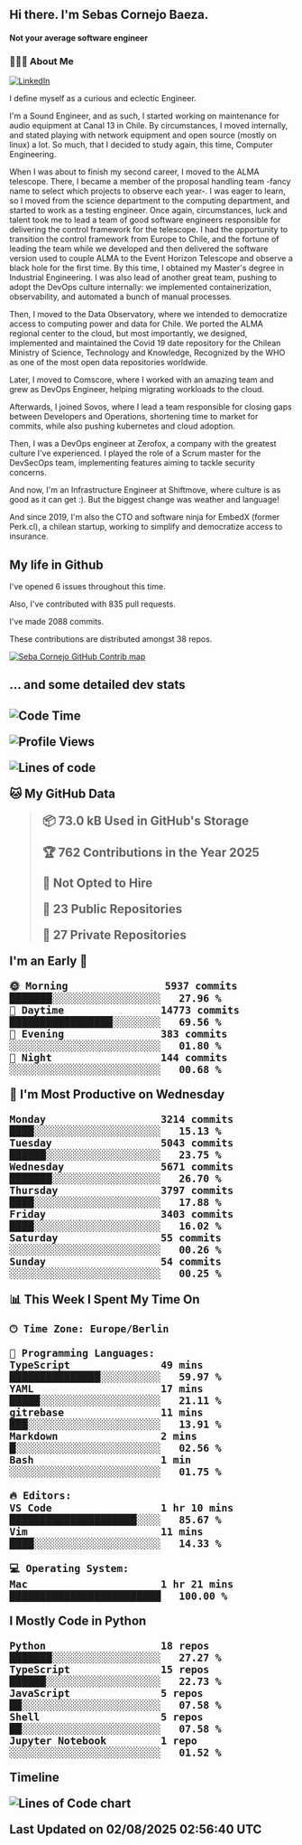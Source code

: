 <h2> Hi there.  I'm Sebas Cornejo Baeza.</h2>
<h4> Not your average software engineer</h4>
<h3> 👨🏻‍💻 About Me </h3>
<a href="http://linkedin.com/in/sebastian-cornejo-baeza/"><img alt="LinkedIn" src="https://img.shields.io/badge/Sebas%20Cornejo%20-informational?style=appveyor&logo=linkedin"></a>


I define myself as a curious and eclectic Engineer.

I'm a Sound Engineer, and as such, I started working on maintenance for audio equipment at Canal 13 in Chile.
By circumstances, I moved internally, and stated playing with network equipment and open source (mostly on linux) 
a lot. So much, that I decided to study again, this time, Computer Engineering.

When I was about to finish my second career, I moved to the ALMA telescope. There, I became a member of the proposal handling team
-fancy name to select which projects to observe each year-. 
I was eager to learn, so I moved from the science department to the computing department, and started to work as 
a testing engineer. Once again, circumstances, luck and talent took me to lead a team of good software engineers 
responsible for delivering the control framework for the telescope. I had the opportunity to transition the control framework from
Europe to Chile, and the fortune of leading the team while we developed and then delivered the software
version used to couple ALMA to the Event Horizon Telescope and observe a black hole for the first time.
By this time, I obtained my Master's degree in Industrial Engineering.
I was also lead of another great team, pushing to adopt the DevOps culture internally: we implemented containerization, observability, and automated a bunch of manual processes.

Then, I moved to the Data Observatory, where we intended to democratize access to computing power
and data for Chile. We ported the ALMA regional center to the cloud, but most importantly, we designed, implemented
and maintained the Covid 19 date repository for the Chilean Ministry of Science, Technology and Knowledge, Recognized by the WHO as one of the most open
data repositories worldwide.

Later, I moved to Comscore, where I worked with an amazing team and grew as DevOps Engineer, helping migrating workloads to the cloud.

Afterwards, I joined Sovos, where I lead a team responsible for closing gaps between Developers and Operations, shortening time to market for commits, while
also pushing kubernetes and cloud adoption.

Then, I was a DevOps engineer at Zerofox, a company with the greatest culture I've experienced. I played the role of a Scrum master for the DevSecOps team,
implementing features aiming to tackle security concerns.

And now, I'm an Infrastructure Engineer at Shiftmove, where culture is as good as it can get :). But the biggest change was weather and language!
 
And since 2019, I'm also the CTO and software ninja for EmbedX (former Perk.cl), a chilean startup, working to simplify and democratize access to insurance.

<h2> My life in Github </h2>

I've opened 6 issues throughout this time.

Also, I've contributed with 835 pull requests.

I've made 2088 commits.

These contributions are distributed amongst 38 repos.

<a href="https://github.com/scornejob/scornejob">
  <picture>
    <source media="(prefers-color-scheme: dark)" srcset="https://raw.githubusercontent.com/scornejob/scornejob/master/profile-3d-contrib/profile-night-green.svg">
    <img alt="Seba Cornejo GitHub Contrib map" src="https://raw.githubusercontent.com/scornejob/scornejob/master/profile-3d-contrib/profile-gitblock.svg">
  </picture>
</a>

<h2>... and some detailed dev stats<h2>

<!--START_SECTION:waka-->
![Code Time](http://img.shields.io/badge/Code%20Time-1%2C243%20hrs%204%20mins-blue)

![Profile Views](http://img.shields.io/badge/Profile%20Views-1-blue)

![Lines of code](https://img.shields.io/badge/From%20Hello%20World%20I%27ve%20Written-10.4%20million%20lines%20of%20code-blue)

**🐱 My GitHub Data** 

> 📦 73.0 kB Used in GitHub's Storage 
 > 
> 🏆 762 Contributions in the Year 2025
 > 
> 🚫 Not Opted to Hire
 > 
> 📜 23 Public Repositories 
 > 
> 🔑 27 Private Repositories 
 > 
**I'm an Early 🐤** 

```text
🌞 Morning                5937 commits        ███████░░░░░░░░░░░░░░░░░░   27.96 % 
🌆 Daytime                14773 commits       █████████████████░░░░░░░░   69.56 % 
🌃 Evening                383 commits         ░░░░░░░░░░░░░░░░░░░░░░░░░   01.80 % 
🌙 Night                  144 commits         ░░░░░░░░░░░░░░░░░░░░░░░░░   00.68 % 
```
📅 **I'm Most Productive on Wednesday** 

```text
Monday                   3214 commits        ████░░░░░░░░░░░░░░░░░░░░░   15.13 % 
Tuesday                  5043 commits        ██████░░░░░░░░░░░░░░░░░░░   23.75 % 
Wednesday                5671 commits        ███████░░░░░░░░░░░░░░░░░░   26.70 % 
Thursday                 3797 commits        ████░░░░░░░░░░░░░░░░░░░░░   17.88 % 
Friday                   3403 commits        ████░░░░░░░░░░░░░░░░░░░░░   16.02 % 
Saturday                 55 commits          ░░░░░░░░░░░░░░░░░░░░░░░░░   00.26 % 
Sunday                   54 commits          ░░░░░░░░░░░░░░░░░░░░░░░░░   00.25 % 
```


📊 **This Week I Spent My Time On** 

```text
🕑︎ Time Zone: Europe/Berlin

💬 Programming Languages: 
TypeScript               49 mins             ███████████████░░░░░░░░░░   59.97 % 
YAML                     17 mins             █████░░░░░░░░░░░░░░░░░░░░   21.11 % 
gitrebase                11 mins             ███░░░░░░░░░░░░░░░░░░░░░░   13.91 % 
Markdown                 2 mins              █░░░░░░░░░░░░░░░░░░░░░░░░   02.56 % 
Bash                     1 min               ░░░░░░░░░░░░░░░░░░░░░░░░░   01.75 % 

🔥 Editors: 
VS Code                  1 hr 10 mins        █████████████████████░░░░   85.67 % 
Vim                      11 mins             ████░░░░░░░░░░░░░░░░░░░░░   14.33 % 

💻 Operating System: 
Mac                      1 hr 21 mins        █████████████████████████   100.00 % 
```

**I Mostly Code in Python** 

```text
Python                   18 repos            ███████░░░░░░░░░░░░░░░░░░   27.27 % 
TypeScript               15 repos            ██████░░░░░░░░░░░░░░░░░░░   22.73 % 
JavaScript               5 repos             ██░░░░░░░░░░░░░░░░░░░░░░░   07.58 % 
Shell                    5 repos             ██░░░░░░░░░░░░░░░░░░░░░░░   07.58 % 
Jupyter Notebook         1 repo              ░░░░░░░░░░░░░░░░░░░░░░░░░   01.52 % 
```



**Timeline**

![Lines of Code chart](https://raw.githubusercontent.com/scornejob/scornejob/master/assets/bar_graph.png)


 Last Updated on 02/08/2025 02:56:40 UTC
<!--END_SECTION:waka-->
